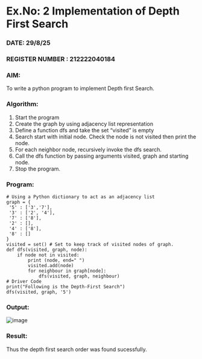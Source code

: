 # Ex.No: 2  Implementation of Depth First Search
### DATE: 29/8/25                                                                   
### REGISTER NUMBER :  212222040184
### AIM: 
To write a python program to implement Depth first Search. 
### Algorithm:
1. Start the program
2. Create the graph by using adjacency list representation
3. Define a function dfs and take the set “visited” is empty 
4. Search start with initial node. Check the node is not visited then print the node.
5. For each neighbor node, recursively invoke the dfs search.
6. Call the dfs function by passing arguments visited, graph and starting node.
7. Stop the program.
### Program:
```
# Using a Python dictionary to act as an adjacency list
graph = {
 '5' : ['3','7'],
 '3' : ['2', '4'],
 '7' : ['8'],
 '2' : [],
 '4' : ['8'],
 '8' : []
}
visited = set() # Set to keep track of visited nodes of graph.
def dfs(visited, graph, node):
    if node not in visited:
        print (node, end=" ")
        visited.add(node)
        for neighbour in graph[node]:
            dfs(visited, graph, neighbour)
# Driver Code
print("Following is the Depth-First Search")
dfs(visited, graph, '5') 
```










### Output:
![image](https://github.com/user-attachments/assets/b3a3b2be-528e-4715-830f-92bd8a752f17)



### Result:
Thus the depth first search order was found sucessfully.

